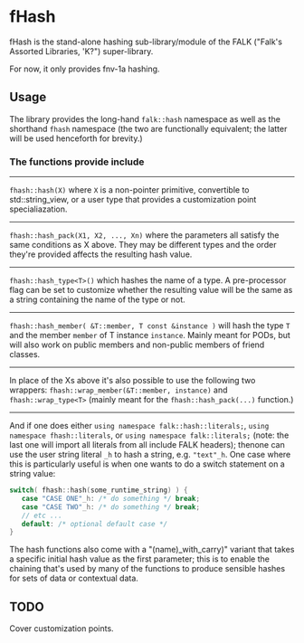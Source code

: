# fHash

fHash is the stand-alone hashing sub-library/module of
the FALK ("Falk's Assorted Libraries, 'K?") super-library.

For now, it only provides fnv-1a hashing.

## Usage

The library provides the long-hand `falk::hash` namespace as well as
the shorthand `fhash` namespace (the two are functionally equivalent;
the latter will be used henceforth for brevity.)

### The functions provide include

----

`fhash::hash(X)` where `X` is a non-pointer primitive,
convertible to std::string\_view, or a user type that provides a
customization point specialiazation.

----

`fhash::hash_pack(X1, X2, ..., Xn)` where the parameters all satisfy
the same conditions as X above. They may be different types and
the order they're provided affects the resulting hash value.

----

`fhash::hash_type<T>()` which hashes the name of a type.
A pre-processor flag can be set to customize whether the resulting
value will be the same as a string containing the name of the type or not.

----

`fhash::hash_member( &T::member, T const &instance )` will hash the type `T`
and the member `member` of T instance `instance`. Mainly meant for PODs,
but will also work on public members and non-public members of friend classes.

----

In place of the Xs above it's also possible to use the following two wrappers:
`fhash::wrap_member(&T::member, instance)` and `fhash::wrap_type<T>` (mainly
meant for the `fhash::hash_pack(...)` function.)

----

And if one does either `using namespace falk::hash::literals;`,
`using namespace fhash::literals`, or `using namespace falk::literals;`
(note: the last one will import all literals from all include FALK headers);
thenone can use the user string literal `_h` to hash a string, e.g. `"text"_h`.
One case where this is particularly useful is when one wants to do a switch
statement on a string value:

```cpp
switch( fhash::hash(some_runtime_string) ) {
   case "CASE ONE"_h: /* do something */ break;   
   case "CASE TWO"_h: /* do something */ break;   
   // etc ...
   default: /* optional default case */
}
```

The hash functions also come with a "(name)_with_carry)" variant that takes a
specific initial hash value as the first parameter; this is to enable the
chaining that's used by many of the functions to produce sensible hashes for
sets of data or contextual data.

## TODO

Cover customization points.
